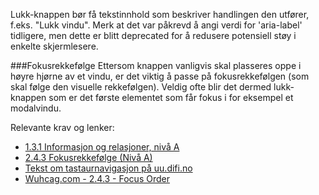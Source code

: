 Lukk-knappen bør få tekstinnhold som beskriver handlingen den utfører, f.eks. "Lukk vindu". Merk at det var påkrevd å angi verdi for 'aria-label' tidligere, men dette er blitt deprecated for å redusere potensiell støy i enkelte skjermlesere.

###Fokusrekkefølge
Ettersom knappen vanligvis skal plasseres oppe i høyre hjørne av et vindu, er det viktig å passe på fokusrekkefølgen (som skal følge den visuelle rekkefølgen). Veldig ofte blir det dermed lukk-knappen som er det første elementet som får fokus i for eksempel et modalvindu.

Relevante krav og lenker:
- [1.3.1 Informasjon og relasjoner, nivå A](https://uu.difi.no/krav-og-regelverk/wcag-20-standarden/131-informasjon-og-relasjoner-niva)
- [2.4.3 Fokusrekkefølge (Nivå A)](https://uu.difi.no/krav-og-regelverk/wcag-20-standarden/243-fokusrekkefolge-niva)
- [Tekst om tastaurnavigasjon på uu.difi.no](https://uu.difi.no/krav-og-regelverk/losningsforslag-web/tastaturnavigering)
- [Wuhcag.com - 2.4.3 - Focus Order](https://www.wuhcag.com/focus-order/)
